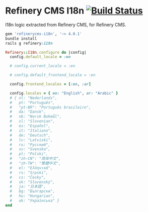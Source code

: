 # Refinery CMS I18n [![Build Status](https://travis-ci.org/refinery/refinerycms-i18n.svg?branch=master)](https://travis-ci.org/refinery/refinerycms-i18n)

I18n logic extracted from Refinery CMS, for Refinery CMS.

```ruby
gem 'refinerycms-i18n', '~> 4.0.1'
bundle install
rails g refinery:i18n
```

```ruby
Refinery::I18n.configure do |config|
  config.default_locale = :en

  # config.current_locale = :en

  # config.default_frontend_locale = :en

  config.frontend_locales = [:en, :ar]

  config.locales = { en: "English", ar: "Arabic" }
  # { nl: "Nederlands",
  #   pt: "Português",
  #   "pt-BR": "Português brasileiro",
  #   da: "Dansk",
  #   nb: "Norsk Bokmål",
  #   sl: "Slovenian",
  #   es: "Español",
  #   it: "Italiano",
  #   de: "Deutsch",
  #   lv: "Latviski",
  #   ru: "Русский",
  #   sv: "Svenska",
  #   pl: "Polski",
  #   "zh-CN": "简体中文",
  #   "zh-TW": "繁體中文",
  #   el: "Ελληνικά",
  #   rs: "Srpski",
  #   cs: "Česky",
  #   sk: "Slovenský",
  #   ja: "日本語",
  #   bg: "Български",
  #   hu: "Hungarian",
  #   uk: "Українська" }
end
```
